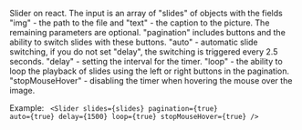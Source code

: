 Slider on react.
<Slider />
The input is an array of "slides" of objects with the fields "img" - the path to the file and "text" - the caption to the picture.
The remaining parameters are optional.
"pagination" includes buttons and the ability to switch slides with these buttons.
"auto" - automatic slide switching, if you do not set "delay", the switching is triggered every 2.5 seconds.
"delay" - setting the interval for the timer.
"loop" - the ability to loop the playback of slides using the left or right buttons in the pagination.
"stopMouseHover" - disabling the timer when hovering the mouse over the image.


Example: 
<code> &lt;Slider 
      slides={slides} 
      pagination={true}
      auto={true}
      delay={1500}
      loop={true}
      stopMouseHover={true}
    /&gt; </code> 
